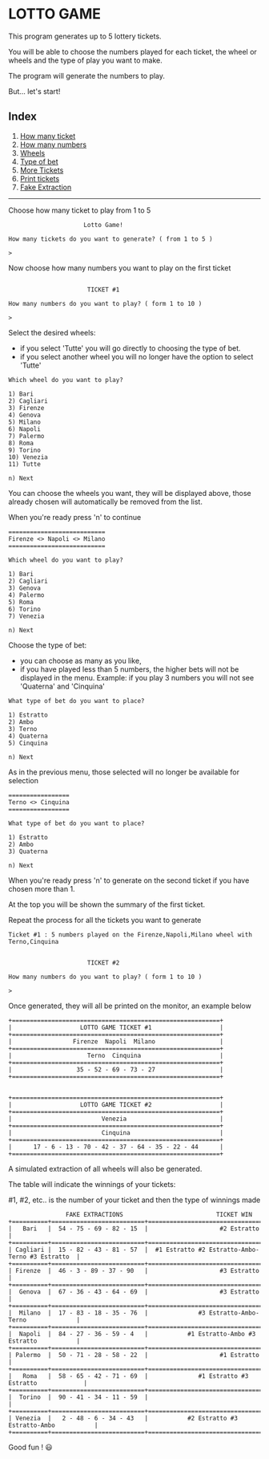
# **LOTTO GAME**

This program generates up to 5 lottery tickets.

You will be able to choose the numbers played for each ticket, the wheel or wheels and the type of play you want to make.

The program will generate the numbers to play.

But... let's start!

## Index
1. [How many ticket](#nTicket)
2. [How many numbers](#nNumbers)
3. [Wheels](#wheels)
4. [Type of bet](#type)
5. [More Tickets](#more)
6. [Print tickets](#print)
7. [Fake Extraction](#fake)
---

Choose how many ticket to play from 1 to 5 <a name="nTicket"></a>

```
                     Lotto Game!

How many tickets do you want to generate? ( from 1 to 5 )

> 
```
Now choose how many numbers you want to play on the first ticket <a name="nNumbers"></a>
```

                      TICKET #1

How many numbers do you want to play? ( form 1 to 10 )

> 
```
Select the desired wheels: <a name="wheels"></a>
* if you select 'Tutte' you will go directly to choosing the type of bet.
* if you select another wheel you will no longer have the option to select 'Tutte'
```
Which wheel do you want to play?

1) Bari
2) Cagliari
3) Firenze
4) Genova
5) Milano
6) Napoli
7) Palermo
8) Roma
9) Torino
10) Venezia
11) Tutte
 
n) Next
```
You can choose the wheels you want, they will be displayed above, those already chosen will automatically be removed from the list.

 When you're ready press 'n' to continue
```
===========================
Firenze <> Napoli <> Milano
===========================

Which wheel do you want to play?

1) Bari
2) Cagliari
3) Genova
4) Palermo
5) Roma
6) Torino
7) Venezia
 
n) Next
```
Choose the type of bet: <a name="type"></a>
* you can choose as many as you like,
* if you have played less than 5 numbers, the higher bets will not be displayed in the menu. Example: if you play 3 numbers you will not see 'Quaterna' and 'Cinquina'


```
What type of bet do you want to place?

1) Estratto
2) Ambo
3) Terno
4) Quaterna
5) Cinquina
 
n) Next
```
As in the previous menu, those selected will no longer be available for selection
```
=================
Terno <> Cinquina
=================

What type of bet do you want to place?

1) Estratto
2) Ambo
3) Quaterna
 
n) Next
```
When you're ready press 'n' to generate on the second ticket if you have chosen more than 1. <a name="more"></a>

At the top you will be shown the summary of the first ticket.


Repeat the process for all the tickets you want to generate 
```
Ticket #1 : 5 numbers played on the Firenze,Napoli,Milano wheel with Terno,Cinquina


                      TICKET #2

How many numbers do you want to play? ( form 1 to 10 )

> 
```
Once generated, they will all be printed on the monitor, an example below <a name="print"></a>
```
+==========================================================+
|                   LOTTO GAME TICKET #1                   |
+==========================================================+
|                 Firenze  Napoli  Milano                  |
+==========================================================+
|                     Terno  Cinquina                      |
+==========================================================+
|                  35 - 52 - 69 - 73 - 27                  |
+==========================================================+


+==========================================================+
|                   LOTTO GAME TICKET #2                   |
+==========================================================+
|                         Venezia                          |
+==========================================================+
|                         Cinquina                         |
+==========================================================+
|      17 - 6 - 13 - 70 - 42 - 37 - 64 - 35 - 22 - 44      |
+==========================================================+
```
A simulated extraction of all wheels will also be generated. <a name="fake"></a>

The table will indicate the winnings of your tickets: 

#1, #2, etc.. is the number of your ticket and then the type of winnings made
```
                FAKE EXTRACTIONS                          TICKET WIN                    
+==========+==========================+==================================================+
|   Bari   |  54 - 75 - 69 - 82 - 15  |                    #2 Estratto                   |
+==========+==========================+==================================================+
| Cagliari |  15 - 82 - 43 - 81 - 57  |  #1 Estratto #2 Estratto-Ambo-Terno #3 Estratto  |
+==========+==========================+==================================================+
| Firenze  |  46 - 3 - 89 - 37 - 90   |                    #3 Estratto                   |
+==========+==========================+==================================================+
|  Genova  |  67 - 36 - 43 - 64 - 69  |                    #3 Estratto                   |
+==========+==========================+==================================================+
|  Milano  |  17 - 83 - 18 - 35 - 76  |              #3 Estratto-Ambo-Terno              |
+==========+==========================+==================================================+
|  Napoli  |  84 - 27 - 36 - 59 - 4   |           #1 Estratto-Ambo #3 Estratto           |
+==========+==========================+==================================================+
| Palermo  |  50 - 71 - 28 - 58 - 22  |                    #1 Estratto                   |
+==========+==========================+==================================================+
|   Roma   |  58 - 65 - 42 - 71 - 69  |              #1 Estratto #3 Estratto             |
+==========+==========================+==================================================+
|  Torino  |  90 - 41 - 34 - 11 - 59  |                                                  |
+==========+==========================+==================================================+
| Venezia  |   2 - 48 - 6 - 34 - 43   |           #2 Estratto #3 Estratto-Ambo           |
+==========+==========================+==================================================+
```
Good fun ! 😃